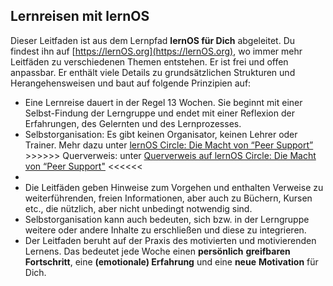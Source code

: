 

## Lernreisen mit lernOS

Dieser Leitfaden ist aus dem Lernpfad **lernOS für Dich** abgeleitet. Du
findest ihn auf [https://lernOS.org](https://lernOS.org), wo immer mehr Leitfäden zu verschiedenen Themen entstehen.
Er ist frei und offen anpassbar. Er enthält viele Details zu
grundsätzlichen Strukturen und Herangehensweisen und baut auf folgende
Prinzipien auf:

-   Eine Lernreise dauert in der Regel 13 Wochen. Sie beginnt mit einer
    Selbst-Findung der Lerngruppe und endet mit einer Reflexion der
    Erfahrungen, des Gelernten und des Lernprozesses.
-   Selbstorganisation: Es gibt keinen Organisator, keinen Lehrer oder
    Trainer. Mehr dazu unter [lernOS Circle: Die Macht von “Peer
    Support”](2-2-lernOS-Circle.md)  >>>>>> Querverweis:   unter [Querverweis auf lernOS Circle: Die Macht von “Peer
Support"](#lernOS-Circle-Die-Macht-von-Peer-Support)    <<<<<<
-   
-   Die Leitfäden geben Hinweise zum Vorgehen und enthalten Verweise zu
    weiterführenden, freien Informationen, aber auch zu Büchern, Kursen
    etc., die nützlich, aber nicht unbedingt notwendig sind.
-   Selbstorganisation kann auch bedeuten, sich bzw. in der Lerngruppe
    weitere oder andere Inhalte zu erschließen und diese zu integrieren.
-   Der Leitfaden beruht auf der Praxis des motivierten und
    motivierenden Lernens. Das bedeutet jede Woche einen **persönlich**
    **greifbaren Fortschritt**, eine **(emotionale) Erfahrung** und eine **neue**
    **Motivation** für Dich.

 